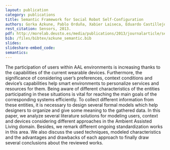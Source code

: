 ```yaml
--- 
layout: publication
category: publications
title: Semantic Framework for Social Robot Self-Configuration
authors: Gorka Azkune, Pablo Orduña, Xabier Laiseca, Eduardo Castillejo, Diego López-de-Ipiña, Miguel Loitxate, Jon Azpiazu  
rest_citation: Sensors, 2013.
pdf: http://morelab.deusto.es/media/publications/2013/journalarticle/semantic-framework-for-social-robot-self-configuration.pdf
bib: /files/bibtex/azkune_semantic.bib
slides: 
slideshare-embed_code: 
semantics: 
--- 
```


The participation of users within AAL environments is increasing thanks to the capabilities of the current wearable devices. Furthermore, the significance of considering user’s preferences, context conditions and device’s capabilities help smart environments to personalize services and resources for them. Being aware of different characteristics of the entities participating in these situations is vital for reaching the main goals of the corresponding systems efficiently. To collect different information from these entities, it is necessary to design several formal models which help designers to organize and give some meaning to the gathered data. In this paper, we analyze several literature solutions for modeling users, context and devices considering different approaches in the Ambient Assisted Living domain. Besides, we remark different ongoing standardization works in this area. We also discuss the used techniques, modeled characteristics and the advantages and drawbacks of each approach to finally draw several conclusions about the reviewed works.
